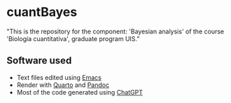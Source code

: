 
# cuantBayes
"This is the repository for the component: 'Bayesian analysis' of the course 'Biología cuantitativa', graduate program UIS."

## Software used

- Text files edited using [Emacs](https://www.gnu.org/software/emacs/) 
- Render with [Quarto](quarto.org) and [Pandoc](https://pandoc.org/)
- Most of the code generated using [ChatGPT](https://www.openai.com/)


